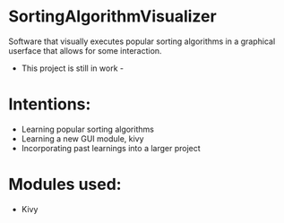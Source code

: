 # SortingAlgorithmVisualizer
Software that visually executes popular sorting algorithms in a graphical userface that allows for some interaction.
- This project is still in work - 

# Intentions:
- Learning popular sorting algorithms
- Learning a new GUI module, kivy
- Incorporating past learnings into a larger project

# Modules used:
- Kivy
